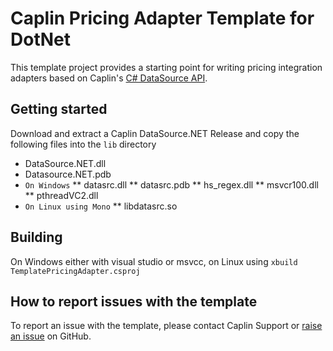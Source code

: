 # Caplin Pricing Adapter Template for DotNet

This template project provides a starting point for writing pricing integration adapters based on Caplin's [C# DataSource API](https://www.caplin.com/developer/api/datasource_dotnet/latest).

## Getting started

Download and extract a Caplin DataSource.NET Release and copy the following files into the `lib` directory
 * DataSource.NET.dll
 * Datasource.NET.pdb
 * `On Windows`
 ** datasrc.dll
 ** datasrc.pdb
 ** hs\_regex.dll
 ** msvcr100.dll
 ** pthreadVC2.dll
 * `On Linux using Mono`
 ** libdatasrc.so

## Building
On Windows either with visual studio or msvcc, on Linux using `xbuild TemplatePricingAdapter.csproj`

## How to report issues with the template
To report an issue with the template, please contact Caplin Support or [raise an issue](https://github.com/caplin/project-templates/issues) on GitHub.
